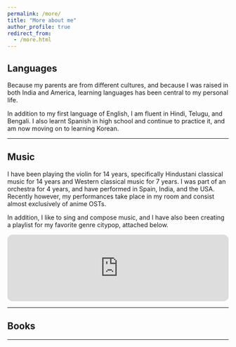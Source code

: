 ```yaml
---
permalink: /more/
title: "More about me"
author_profile: true
redirect_from: 
  - /more.html
---
```


## Languages

Because my parents are from different cultures, and because I was raised in both India and America, learning languages has been central to my personal life. 

In addition to my first language of English, I am fluent in Hindi, Telugu, and Bengali. I also learnt Spanish in high school and continue to practice it, and am now moving on to learning Korean.

---

## Music

I have been playing the violin for 14 years, specifically Hindustani classical music for 14 years and Western classical music for 7 years. I was part of an orchestra for 4 years, and have performed in Spain, India, and the USA. Recently however, my performances take place in my room and consist almost exclusively of anime OSTs. 

In addition, I like to sing and compose music, and I have also been creating a playlist for my favorite genre citypop, attached below. 

<iframe style="border-radius:12px" src="https://open.spotify.com/embed/playlist/19vGm9uh50UxDvkX8RSqxQ?utm_source=generator" width="100%" height="152" frameBorder="0" allowfullscreen="" allow="autoplay; clipboard-write; encrypted-media; fullscreen; picture-in-picture" loading="lazy"></iframe>

---

## Books

---

